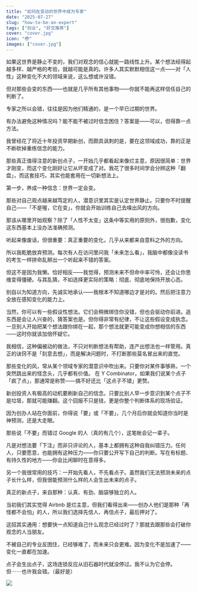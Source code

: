 ```yaml
---
title: "如何在变动的世界中成为专家"
date: "2025-07-27"
slug: "how-to-be-an-expert"
tags: ["创业", "好文推荐"]
cover: "cover.jpg"
icon: "😎"
images: ["cover.jpg"]
---
```

如果这世界是静止不变的，我们对观念的信心就能一路线性上升。某个想法经得起越多样、越严格的考验，就越可能是真的。许多人其实默默相信这一点——对「人性」这种变化不大的领域来说，这么想或许没错。



但对那些会变的东西——也就是几乎所有其他事物——你就不能再这样信任自己的判断了。



专家之所以会错，往往是因为他们精通的，是一个早已过期的世界。



有办法避免这种情况吗？能不能不被过时信念困住？答案是——可以，但得靠一点方法。



我曾经花了将近十年投资早期新创，而颇具讽刺的是，要在这领域成功，靠的正是不断砍掉重练信念的能力。



那些真正值得注意的新创点子，一开始几乎都看起来像烂主意，原因很简单：世界才刚变，而这个变化刚好让它从坏变成了对。我花了很多时间学会分辨这种「翻盘」，而这套技巧，其实也能套用在一切新想法上。



第一步，养成一种信念：世界一定会变。



那些对自己观点越来越笃定的人，潜意识里其实是认定世界静止。只要你不时提醒自己——「不是喔，它在变」，你就会开始训练自己去嗅出风的方向。



那该从哪里开始观察？除了「人性不太变」这条中等实用的原则外，很抱歉，变化这东西基本上没办法准确预测。



听起来像废话，但很重要：真正重要的变化，几乎从来都来自意料之外的方向。



所以我乾脆放弃预测。每次有人在访问里问我「未来怎么看」，我脑中都像没读书的考生一样拼命乱掰出一个听起来不错的答案。



但这不是因为我懒。恰好相反——我觉得，预测未来不但命中率可怜，还会让你思维变得僵硬。与其乱猜，不如选择更实际的策略：彻底、彻底地保持开放心态。



别自以为知道方向，先诚实地承认——我根本不知道哪边才是对的。然后把注意力全放在感知变化的能力上。



当然，你可以有一些假设性想法。它们会稍微绑住你没错，但也会驱动你前进。追东西是会让人兴奋的，猜答案也是。但你得非常有纪律，不让这些假设变成执念。
一旦别人开始把某个想法跟你绑在一起，那个想法就更可能变成你想相信的东西——这时你就该加倍怀疑它。



我相信，这种偏被动的做法，不只对判断想法有帮助，连产出想法也一样管用。真正的诀窍不是「刻意去想」，而是解决问题时，不打断那些莫名冒出来的直觉。



那些变化的风，常从某个领域专家的潜意识中吹出来。只要你对某件事够熟，一个突然跳出来的怪念头，几乎都有价值。
在 Y Combinator，如果我们说某个点子「疯了点」，那通常是称赞——搞不好还比「这点子不错」更赞。



新创投资人有极高的动机要刷新自己的信念。只要比别人早一步意识到某个点子不是垃圾，那就可能赚翻。这个回报不只是钱，更是你整个判断体系的现场验证。



因为创办人站在你面前，你得说「要」或「不要」，几个月后你就会知道你当时是神预测，还是大走眼。



那些说「不要」而错过 Google 的人（真的有几个），这笔帐会记一辈子。



凡是对想法要「下注」而非只评论的人，基本上都拥有这种自我纠错压力。任何人，只要愿意，也能拥有这种压力——你只要公开写下自己的判断。写在有标题、有持久性的地方——你会比闲聊时在意得多。



另一个我很常用的技巧：一开始先看人，不先看点子。虽然我们无法预测未来的点子长什么样，但我很能预测什么样的人会生出未来的点子。



真正的新点子，来自那种：认真、有劲、脑袋够独立的人。



当初我们其实觉得 Airbnb 是烂主意，但我们看得出来——创办人他们是那种「再怪都不会怕」的人，所以我们选择先信人、再信点子，最后押对了。



这招其实通用：想要快一点知道自己什么观念已经过时了？那就去跟那些会打破你观念的人当朋友。



不被自己的专业反困住，已经够难了，而未来只会更难。因为变化不是加速了——变化一直都在加速。



点子会生出点子，这场连锁反应从旧石器时代就没停过。我不认为它会停。
但⋯⋯也许我会错。（最好是）




![](https://prod-files-secure.s3.us-west-2.amazonaws.com/112d0858-5090-4d34-a606-b75eb8d65fd2/46476355-9cf3-4e99-9b7a-3531bc426380/1000202064.png?X-Amz-Algorithm=AWS4-HMAC-SHA256&X-Amz-Content-Sha256=UNSIGNED-PAYLOAD&X-Amz-Credential=ASIAZI2LB466V2RQ5GB5%2F20250827%2Fus-west-2%2Fs3%2Faws4_request&X-Amz-Date=20250827T161548Z&X-Amz-Expires=3600&X-Amz-Security-Token=IQoJb3JpZ2luX2VjEDgaCXVzLXdlc3QtMiJGMEQCIAHsG4RfUf1i3Dc2Ld1WSq0srjDVUI2Ttn5mtBMRDJycAiAfIeLF6hgrnlJp%2Bm89SkCoZO0Gss0IVZuB8v%2FPXiKVUiqIBAiR%2F%2F%2F%2F%2F%2F%2F%2F%2F%2F8BEAAaDDYzNzQyMzE4MzgwNSIM0%2FgzHrkJQdtPd2N3KtwDyN9xqIMAHm9xZcJ%2FuoU%2BepXE7iMedv8e4dpfbJJkIEFle3tyL0oxda3o5TEvf%2BdOk0fuCtlkHyjHtzalhNGBAzJNqTyyjciATNdba2vfInd6%2F2yK3IfxOuNmF5ziFgpnjK7Hn7udyc7jQjD5BUBQ%2FHUQmtG4KERhwQx4YwYSgdMedj4jFcdSVnHanqIrUfsi2O%2FYZ9I1ctk%2BE9phTBH5%2BxSjC%2F6o2ORWEL01SNJm9kHp1BVY6m6gU4XVI3N4JWGSZZqwrAR2LJLUYPXTYNPrYVApOOY%2FVyUg9fyUM8sWs9SDfTkpYgvhUTTQmU5g3GFNcTFBanEEaTWc%2Fwx7f4%2BdLIB4OAMTdsLnw42LOffowwIcQvp7cid2ntZdI%2B71lGAEG5juWDDRBJZVScyQgjgIj4j7%2BBAm9uNinW7vl872xxy0SuT%2FDBuk%2FBgZsDXokktCxMFn90lY%2F7apXgl624LCRoqL7ARn%2FYG%2BhHPyXnXCx8sDE9i%2FVWqbLB5iBvyaagkZwmc0IWWmxJ4KBbhgKJmNOZZXWlZhZEqGVjoXR5eZ%2F4tzJ%2FSx%2Fj5Y9oGchWH42%2F3h%2BJV%2FuTYHu%2FDBROmqwO2Ix%2FJQQ61QbgjGmdIRNZrPYke3gi8b4RBQn1JX%2FXYwrM%2B8xQY6pgG9bODJtvFQoikYKJDli%2BAcnb%2BLQtH9gN3241Cxbgho2fwuZps%2F%2Fq87ooA9nBD%2BiTY%2B3DmQC%2BBX3%2BBgjmooYnhCMmnI%2F8g3TMkVjc95JQKeB6cCdA4rKHbRHl%2F2MqXBCUnsIxMTc8LtIOyHhGfkIoPdYb0dl9J%2FEvvXHrH3PtJF57fIIB3YfYQMoPw2X8R911ASf8%2FpGDMiaPZvttyPbOk2sdmzr0%2Bc&X-Amz-Signature=8ed93ca6fcbb48038b06bcdc05d101c6e424ffd2deb564523714ca3869b49db3&X-Amz-SignedHeaders=host&x-amz-checksum-mode=ENABLED&x-id=GetObject)

